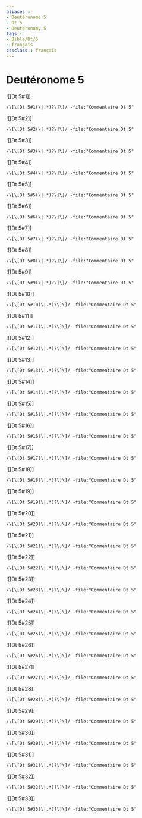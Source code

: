 ```yaml
---
aliases : 
- Deutéronome 5
- Dt 5
- Deuteronomy 5
tags : 
- Bible/Dt/5
- français
cssclass : français
---
```


# Deutéronome 5

![[Dt 5#1]]

```query
/\[\[Dt 5#1(\|.*)?\]\]/ -file:"Commentaire Dt 5"
```

![[Dt 5#2]]

```query
/\[\[Dt 5#2(\|.*)?\]\]/ -file:"Commentaire Dt 5"
```

![[Dt 5#3]]

```query
/\[\[Dt 5#3(\|.*)?\]\]/ -file:"Commentaire Dt 5"
```

![[Dt 5#4]]

```query
/\[\[Dt 5#4(\|.*)?\]\]/ -file:"Commentaire Dt 5"
```

![[Dt 5#5]]

```query
/\[\[Dt 5#5(\|.*)?\]\]/ -file:"Commentaire Dt 5"
```

![[Dt 5#6]]

```query
/\[\[Dt 5#6(\|.*)?\]\]/ -file:"Commentaire Dt 5"
```

![[Dt 5#7]]

```query
/\[\[Dt 5#7(\|.*)?\]\]/ -file:"Commentaire Dt 5"
```

![[Dt 5#8]]

```query
/\[\[Dt 5#8(\|.*)?\]\]/ -file:"Commentaire Dt 5"
```

![[Dt 5#9]]

```query
/\[\[Dt 5#9(\|.*)?\]\]/ -file:"Commentaire Dt 5"
```

![[Dt 5#10]]

```query
/\[\[Dt 5#10(\|.*)?\]\]/ -file:"Commentaire Dt 5"
```

![[Dt 5#11]]

```query
/\[\[Dt 5#11(\|.*)?\]\]/ -file:"Commentaire Dt 5"
```

![[Dt 5#12]]

```query
/\[\[Dt 5#12(\|.*)?\]\]/ -file:"Commentaire Dt 5"
```

![[Dt 5#13]]

```query
/\[\[Dt 5#13(\|.*)?\]\]/ -file:"Commentaire Dt 5"
```

![[Dt 5#14]]

```query
/\[\[Dt 5#14(\|.*)?\]\]/ -file:"Commentaire Dt 5"
```

![[Dt 5#15]]

```query
/\[\[Dt 5#15(\|.*)?\]\]/ -file:"Commentaire Dt 5"
```

![[Dt 5#16]]

```query
/\[\[Dt 5#16(\|.*)?\]\]/ -file:"Commentaire Dt 5"
```

![[Dt 5#17]]

```query
/\[\[Dt 5#17(\|.*)?\]\]/ -file:"Commentaire Dt 5"
```

![[Dt 5#18]]

```query
/\[\[Dt 5#18(\|.*)?\]\]/ -file:"Commentaire Dt 5"
```

![[Dt 5#19]]

```query
/\[\[Dt 5#19(\|.*)?\]\]/ -file:"Commentaire Dt 5"
```

![[Dt 5#20]]

```query
/\[\[Dt 5#20(\|.*)?\]\]/ -file:"Commentaire Dt 5"
```

![[Dt 5#21]]

```query
/\[\[Dt 5#21(\|.*)?\]\]/ -file:"Commentaire Dt 5"
```

![[Dt 5#22]]

```query
/\[\[Dt 5#22(\|.*)?\]\]/ -file:"Commentaire Dt 5"
```

![[Dt 5#23]]

```query
/\[\[Dt 5#23(\|.*)?\]\]/ -file:"Commentaire Dt 5"
```

![[Dt 5#24]]

```query
/\[\[Dt 5#24(\|.*)?\]\]/ -file:"Commentaire Dt 5"
```

![[Dt 5#25]]

```query
/\[\[Dt 5#25(\|.*)?\]\]/ -file:"Commentaire Dt 5"
```

![[Dt 5#26]]

```query
/\[\[Dt 5#26(\|.*)?\]\]/ -file:"Commentaire Dt 5"
```

![[Dt 5#27]]

```query
/\[\[Dt 5#27(\|.*)?\]\]/ -file:"Commentaire Dt 5"
```

![[Dt 5#28]]

```query
/\[\[Dt 5#28(\|.*)?\]\]/ -file:"Commentaire Dt 5"
```

![[Dt 5#29]]

```query
/\[\[Dt 5#29(\|.*)?\]\]/ -file:"Commentaire Dt 5"
```

![[Dt 5#30]]

```query
/\[\[Dt 5#30(\|.*)?\]\]/ -file:"Commentaire Dt 5"
```

![[Dt 5#31]]

```query
/\[\[Dt 5#31(\|.*)?\]\]/ -file:"Commentaire Dt 5"
```

![[Dt 5#32]]

```query
/\[\[Dt 5#32(\|.*)?\]\]/ -file:"Commentaire Dt 5"
```

![[Dt 5#33]]

```query
/\[\[Dt 5#33(\|.*)?\]\]/ -file:"Commentaire Dt 5"
```

